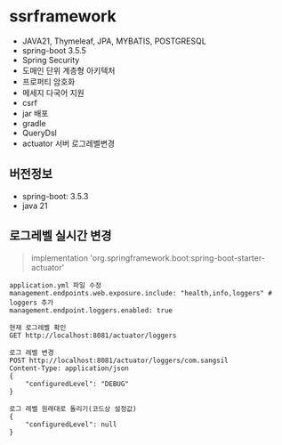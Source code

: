 # ssrframework
* JAVA21, Thymeleaf, JPA, MYBATIS, POSTGRESQL
* spring-boot 3.5.5
* Spring Security
* 도매인 단위 계층형 아키텍처
* 프로퍼티 암호화
* 메세지 다국어 지원
* csrf
* jar 배포
* gradle
* QueryDsl
* actuator 서버 로그레벨변경


## 버전정보
* spring-boot: 3.5.3
* java 21


## 로그레벨 실시간 변경
> implementation 'org.springframework.boot:spring-boot-starter-actuator'

    application.yml 파일 수정
    management.endpoints.web.exposure.include: "health,info,loggers" # loggers 추가
    management.endpoint.loggers.enabled: true

    현재 로그레벨 확인
    GET http://localhost:8081/actuator/loggers

    로그 레벨 변경
    POST http://localhost:8081/actuator/loggers/com.sangsil
    Content-Type: application/json
    {
        "configuredLevel": "DEBUG"
    }

    로그 레벨 원래대로 돌리기(코드상 설정값)
    {
        "configuredLevel": null
    }



